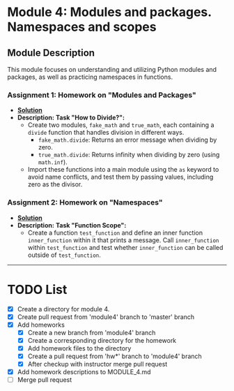 # Module 4: Modules and packages. Namespaces and scopes

## Module Description
This module focuses on understanding and utilizing Python modules and packages, 
as well as practicing namespaces in functions.

### Assignment 1: Homework on "Modules and Packages"
- **[Solution](./hw1)**
- **Description:** 
  **Task "How to Divide?":** 
  - Create two modules, `fake_math` and `true_math`, 
  each containing a `divide` function that handles division in different ways.
    - `fake_math.divide`: Returns an error message when dividing by zero.
    - `true_math.divide`: Returns infinity when dividing by zero (using `math.inf`).
  - Import these functions into a main module using the `as` keyword to avoid name conflicts, 
  and test them by passing values, including zero as the divisor.

### Assignment 2: Homework on "Namespaces"
- **[Solution](./hw2)**
- **Description:** 
  **Task "Function Scope":**
  - Create a function `test_function` and define an inner function `inner_function` within it that prints a message. 
Call `inner_function` within `test_function` and test whether `inner_function` can be called outside of `test_function`.

---

# TODO List

- [x] Create a directory for module 4.
- [x] Create pull request from 'module4' branch to 'master' branch
- [x] Add homeworks
  - [x] Create a new branch from 'module4' branch
  - [x] Create a corresponding directory for the homework
  - [x] Add homework files to the directory
  - [x] Create a pull request from 'hw*' branch to 'module4' branch
  - [x] After checkup with instructor merge pull request
- [x] Add homework descriptions to MODULE_4.md
- [ ] Merge pull request